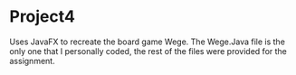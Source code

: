 # Project4
Uses JavaFX to recreate the board game Wege.
The Wege.Java file is the only one that I personally coded, the rest of the files were provided for the assignment.
